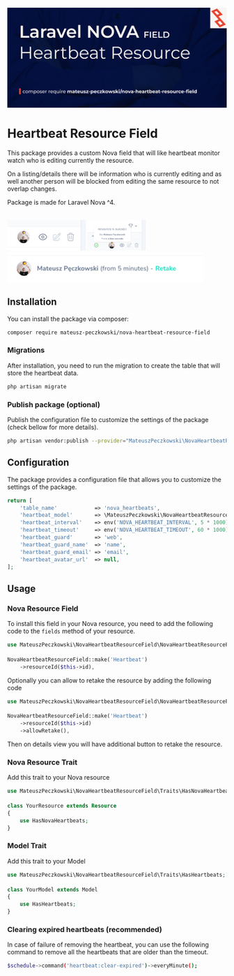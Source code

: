 ![NovaHeartbeatResourceField](https://github.com/mateusz-peczkowski/nova-heartbeat-resource-field/blob/master/media/cover.jpeg?raw=true)

# Heartbeat Resource Field

This package provides a custom Nova field that will like heartbeat monitor watch who is editing currently the resource.

On a listing/details there will be information who is currently editing and as well another person will be blocked from editing the same resource to not overlap changes.

Package is made for Laravel Nova ^4.

<p style="margin-top: 32px;">
  <img src="https://github.com/mateusz-peczkowski/nova-heartbeat-resource-field/blob/master/media/img-1.png?raw=true" height="70" />
  <img src="https://github.com/mateusz-peczkowski/nova-heartbeat-resource-field/blob/master/media/img-2.png?raw=true" height="70" />
  <img src="https://github.com/mateusz-peczkowski/nova-heartbeat-resource-field/blob/master/media/img-3.png?raw=true" height="70" />
</p>

## Installation
You can install the package via composer:

```bash
composer require mateusz-peczkowski/nova-heartbeat-resource-field
```

### Migrations
After installation, you need to run the migration to create the table that will store the heartbeat data.

```bash
php artisan migrate
```

### Publish package (optional)
Publish the configuration file to customize the settings of the package (check bellow for more details).

```bash
php artisan vendor:publish --provider="MateuszPeczkowski\NovaHeartbeatResourceField\HeartbeatResourceServiceProvider"
```


## Configuration
The package provides a configuration file that allows you to customize the settings of the package.

```php
return [
    'table_name'            => 'nova_heartbeats',
    'heartbeat_model'       => \MateuszPeczkowski\NovaHeartbeatResourceField\Models\HeartbeatResource::class,
    'heartbeat_interval'    => env('NOVA_HEARTBEAT_INTERVAL', 5 * 1000), // 5 seconds
    'heartbeat_timeout'     => env('NOVA_HEARTBEAT_TIMEOUT', 60 * 1000), // 1 minute
    'heartbeat_guard'       => 'web',
    'heartbeat_guard_name'  => 'name',
    'heartbeat_guard_email' => 'email',
    'heartbeat_avatar_url'  => null,
];
```


## Usage

### Nova Resource Field
To install this field in your Nova resource, you need to add the following code to the `fields` method of your resource.

```php
use MateuszPeczkowski\NovaHeartbeatResourceField\NovaHeartbeatResourceField;

NovaHeartbeatResourceField::make('Heartbeat')
    ->resourceId($this->id),
```

Optionally you can allow to retake the resource by adding the following code

```php
use MateuszPeczkowski\NovaHeartbeatResourceField\NovaHeartbeatResourceField;

NovaHeartbeatResourceField::make('Heartbeat')
    ->resourceId($this->id)
    ->allowRetake(),
```

Then on details view you will have additional button to retake the resource.

### Nova Resource Trait
Add this trait to your Nova resource

```php
use MateuszPeczkowski\NovaHeartbeatResourceField\Traits\HasNovaHeartbeats;

class YourResource extends Resource
{
    use HasNovaHeartbeats;
}
```

### Model Trait
Add this trait to your Model

```php
use MateuszPeczkowski\NovaHeartbeatResourceField\Traits\HasHeartbeats;

class YourModel extends Model
{
    use HasHeartbeats;
}
```

### Clearing expired heartbeats (recommended)
In case of failure of removing the heartbeat, you can use the following command to remove all the heartbeats that are older than the timeout.

```bash
$schedule->command('heartbeat:clear-expired')->everyMinute();
```


